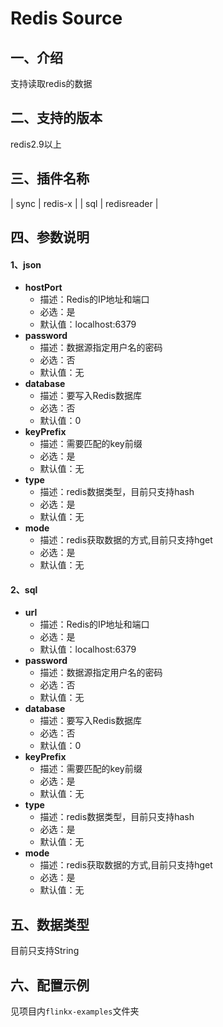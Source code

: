 # Redis Source

## 一、介绍
支持读取redis的数据

## 二、支持的版本
redis2.9以上

## 三、插件名称
| sync | redis-x |
| sql | redisreader |

## 四、参数说明

#### 1、json

- **hostPort**
  - 描述：Redis的IP地址和端口
  - 必选：是
  - 默认值：localhost:6379
- **password**
  - 描述：数据源指定用户名的密码
  - 必选：否
  - 默认值：无
- **database**
  - 描述：要写入Redis数据库
  - 必选：否
  - 默认值：0
- **keyPrefix**
  - 描述：需要匹配的key前缀
  - 必选：是
  - 默认值：无
- **type**
  - 描述：redis数据类型，目前只支持hash
  - 必选：是
  - 默认值：无
- **mode**
  - 描述：redis获取数据的方式,目前只支持hget
  - 必选：是
  - 默认值：无

#### 2、sql

- **url**
    - 描述：Redis的IP地址和端口
    - 必选：是
    - 默认值：localhost:6379
- **password**
    - 描述：数据源指定用户名的密码
    - 必选：否
    - 默认值：无
- **database**
    - 描述：要写入Redis数据库
    - 必选：否
    - 默认值：0
- **keyPrefix**
    - 描述：需要匹配的key前缀
    - 必选：是
    - 默认值：无
- **type**
    - 描述：redis数据类型，目前只支持hash
    - 必选：是
    - 默认值：无
- **mode**
    - 描述：redis获取数据的方式,目前只支持hget
    - 必选：是
    - 默认值：无
    


## 五、数据类型

目前只支持String


## 六、配置示例
见项目内`flinkx-examples`文件夹
